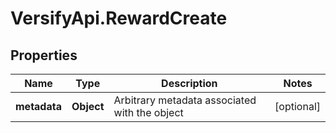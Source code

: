 # VersifyApi.RewardCreate

## Properties

Name | Type | Description | Notes
------------ | ------------- | ------------- | -------------
**metadata** | **Object** | Arbitrary metadata associated with the object | [optional] 



